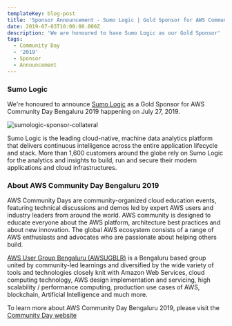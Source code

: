 ```yaml
---
templateKey: blog-post
title: 'Sponsor Announcement - Sumo Logic | Gold Sponsor for AWS Community Day 2019'
date: 2019-07-03T10:00:00.000Z
description: 'We are honoured to have Sumo Logic as our Gold Sponsor'
tags:
  - Community Day
  - '2019'
  - Sponsor
  - Announcement
---
```


### Sumo Logic 

We're honoured to announce [Sumo Logic](https://www.sumologic.com/) as a Gold Sponsor for AWS Community Day Bengaluru 2019 happening on July 27, 2019.

![sumologic-sponsor-collateral](/img/communityday2019/sumologic.png)

Sumo Logic is the leading cloud-native, machine data analytics platform that delivers continuous intelligence across the entire application lifecycle and stack. More than 1,600 customers around the globe rely on Sumo Logic for the analytics and insights to build, run and secure their modern applications and cloud infrastructures.


### About AWS Community Day Bengaluru 2019

AWS Community Days are community-organized cloud education events, featuring technical discussions and demos led by expert AWS users and industry leaders from around the world. AWS community is designed to educate everyone about the AWS platform, architecture best practices and about new innovation. The global AWS ecosystem consists of a range of AWS enthusiasts and advocates who are passionate about helping others build.

[AWS User Group Bengaluru (AWSUGBLR)](https://awsugblr.in) is a Bengaluru based group united by community-led learnings and diversified by the wide variety of tools and technologies closely knit with Amazon Web Services, cloud computing technology, AWS design implementation and servicing, high scalability / performance computing, production use cases of AWS, blockchain, Artificial Intelligence and much more. 

To learn more about AWS Community Day Bengaluru 2019, please visit the [Community Day website](https://communityday.awsugblr.in)
